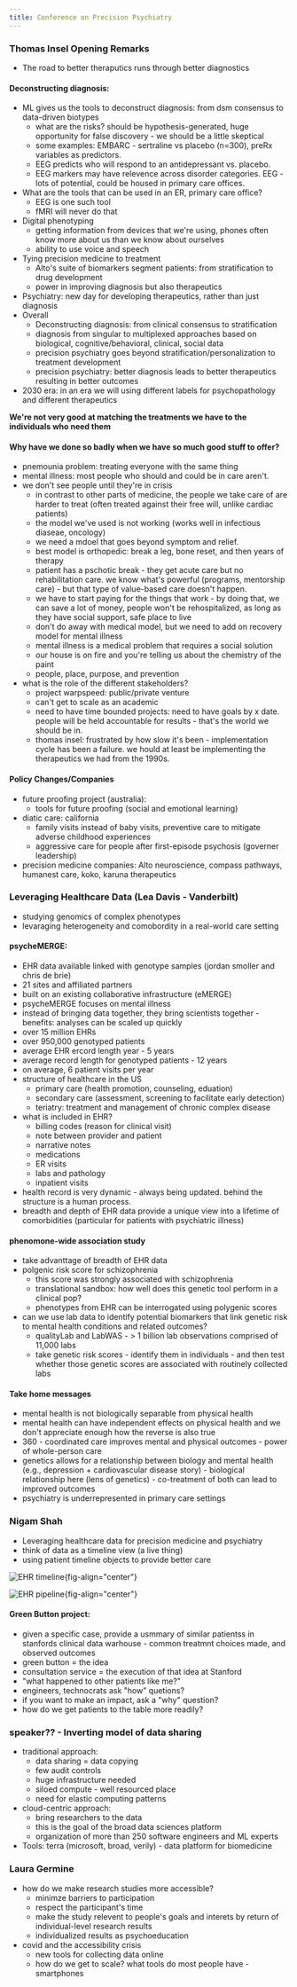 ```yaml
---
title: Conference on Precision Psychiatry
---
```


### Thomas Insel Opening Remarks
* The road to better theraputics runs through better diagnostics

#### Deconstructing diagnosis: 
* ML gives us the tools to deconstruct diagnosis: from dsm consensus to data-driven biotypes
    * what are the risks? should be hypothesis-generated, huge opportunity for false discovery - we should be a little skeptical
    * some examples: EMBARC - sertraline vs placebo (n=300), preRx variables as predictors.
    * EEG predicts who will respond to an antidepressant vs. placebo.
    * EEG markers may have relevence across disorder categories. EEG - lots of potential, could be housed in primary care offices. 
* What are the tools that can be used in an ER, primary care office? 
    * EEG is one such tool
    * fMRI will never do that 
* Digital phenotyping
    * getting information from devices that we're using, phones often know more about us than we know about ourselves
    * ability to use voice and speech
* Tying precision medicine to treatment
    * Alto's suite of biomarkers segment patients: from stratification to drug development
    * power in improving diagnosis but also therapeutics
* Psychiatry: new day for developing therapeutics, rather than just diagnosis
* Overall   
    * Deconstructing diagnosis: from clinical consensus to stratification
    * diagnosis from singular to multiplexed approaches based on biological, cognitive/behavioral, clinical, social data
    * precision psychiatry goes beyond stratification/personalization to treatment development
    * precision psychiatry: better diagnosis leads to better therapeutics resulting in better outcomes
* 2030 era: in an era we will using different labels for psychopathology and different therapeutics

**We're not very good at matching the treatments we have to the individuals who need them**

#### Why have we done so badly when we have so much good stuff to offer? 
* pnemounia problem: treating everyone with the same thing
* mental illness: most people who should and could be in care aren't. 
* we don't see people until they're in crisis
    * in contrast to other parts of medicine, the people we take care of are harder to treat (often treated against their free will, unlike cardiac patients)
    * the model we've used is not working (works well in infectious diaseae, oncology)
    * we need a mdoel that goes beyond symptom and relief. 
    * best model is orthopedic: break a leg, bone reset, and then years of therapy
    * patient has a pschotic break - they get acute care but no rehabilitation care. we know what's powerful (programs, mentorship care) - but that type of value-based care doesn't happen.
    * we have to start paying for the things that work - by doing that, we can save a lot of money, people won't be rehospitalized, as long as they have social support, safe place to live
    * don't do away with medical model, but we need to add on recovery model for mental illness
    * mental illness is a medical problem that requires a social solution
    * our house is on fire and you're telling us about the chemistry of the paint
    * people, place, purpose, and prevention
* what is the role of the different stakeholders? 
    * project warpspeed: public/private venture
    * can't get to scale as an academic
    * need to have time bounded projects: need to have goals by x date. people will be held accountable for results - that's the world we should be in. 
    * thomas insel: frustrated by how slow it's been - implementation cycle has been a failure. we hould at least be implementing the therapeutics we had from the 1990s.

#### Policy Changes/Companies
* future proofing project (australia):
    * tools for future proofing (social and emotional learning) 
* diatic care: california
    * family visits instead of baby visits, preventive care to mitigate adverse childhood experiences
    * aggressive care for people after first-episode psychosis (governer leadership)
* precision medicine companies: Alto neuroscience, compass pathways, humanest care, koko, karuna therapeutics


### Leveraging Healthcare Data (Lea Davis - Vanderbilt)
* studying genomics of complex phenotypes
* levaraging heterogeneity and comobordity in a real-world care setting

#### psycheMERGE:
* EHR data available linked with genotype samples (jordan smoller and chris de brie)
* 21 sites and affiliated partners
* built on an existing collaborative infrastructure (eMERGE)
* psycheMERGE focuses on mental illness
* instead of bringing data together, they bring scientists together - benefits: analyses can be scaled up quickly
* over 15 million EHRs
* over 950,000 genotyped patients
* average EHR ercord length year - 5 years
* average record length for genotyped patients - 12 years
* on average, 6 patient visits per year
* structure of healthcare in the US
    * primary care (health promotion, counseling, eduation)
    * secondary care (assessment, screening to facilitate early detection)
    * teriatry: treatment and management of chronic complex disease
* what is included in EHR? 
    * billing codes (reason for clinical visit)
    * note between provider and patient
    * narrative notes
    * medications
    * ER visits
    * labs and pathology
    * inpatient visits
* health record is very dynamic - always being updated. behind the structure is a human process. 
* breadth and depth of EHR data provide a unique view into a lifetime of comorbidities (particular for patients with psychiatric illness)

#### phenomone-wide association study
* take advanttage of breadth of EHR data
* polgenic risk score for schizophrenia
    * this score was strongly associated with schizophrenia
    * translational sandbox: how well does this genetic tool perform in a clinical pop? 
    * phenotypes from EHR can be interrogated using polygenic scores
* can we use lab data to identify potential biomarkers that link genetic risk to mental health conditions and related outcomes? 
    * qualityLab and LabWAS - > 1 billion lab observations comprised of 11,000 labs
    * take genetic risk scores - identify them in individuals - and then test whether those genetic scores are associated with routinely collected labs

#### Take home messages
* mental health is not biologically separable from physical health
* mental health can have independent effects on physical health and we don't appreciate enough how the reverse is also true
* 360 - coordinated care improves mental and physical outcomes - power of whole-person care
* genetics allows for a relationship between biology and mental health (e.g., depression + cardiovascular disease story) - biological relationship here (lens of genetics) - co-treatment of both can lead to improved outcomes
* psychiatry is underrepresented in primary care settings

### Nigam Shah
* Leveraging healthcare data for precision medicine and psychiatry
* think of data as a timeline view (a live thing)
* using patient timeline objects to provide better care

![EHR timeline](../assets/images/ehr-timeline.png){fig-align="center"}

![EHR pipeline](../assets/images/ehr-pipeline.png){fig-align="center"}

#### Green Button project: 
* given a specific case, provide a usmmary of similar patientss in stanfords clinical data warhouse - common treatmnt choices made, and observed outcomes
* green button = the idea
* consultation service = the execution of that idea at Stanford
* "what happened to other patients like me?"
* engineers, technocrats ask "how" quetions? 
* if you want to make an impact, ask a "why" question?
* how do we get patients to the table more readily? 

### speaker?? - Inverting model of data sharing
* traditional approach:
    * data sharing = data copying
    * few audit controls
    * huge infrastructure needed
    * siloed compute - well resourced place
    * need for elastic computing patterns
* cloud-centric approach:
    * bring researchers to the data
    * this is the goal of the broad data sciences platform
    * organization of more than 250 software engineers and ML experts
* Tools: terra (microsoft, broad, verily) - data platform for biomedicine

### Laura Germine
* how do we make research studies more accessible? 
    * minimze barriers to participation
    * respect the participant's time
    * make the study relevent to people's goals and interets by return of individual-level research results
    * individualized results as psychoeducation
* covid and the accessibility crisis
    * new tools for collecting data online
    * how do we get to scale? what tools do most people have - smartphones